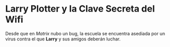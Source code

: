 # Larry Plotter y la Clave Secreta del Wifi

Desde que en *Matrix* nubo un bug, la escuela se encuentra
asediada por un virus contra el que **Larry** y sus amigos
deberán luchar.
